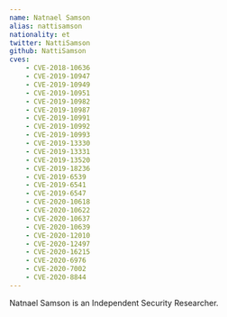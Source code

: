 ```yaml
---
name: Natnael Samson
alias: nattisamson
nationality: et
twitter: NattiSamson
github: NattiSamson
cves:
    - CVE-2018-10636
    - CVE-2019-10947
    - CVE-2019-10949
    - CVE-2019-10951
    - CVE-2019-10982
    - CVE-2019-10987
    - CVE-2019-10991
    - CVE-2019-10992
    - CVE-2019-10993
    - CVE-2019-13330
    - CVE-2019-13331
    - CVE-2019-13520
    - CVE-2019-18236
    - CVE-2019-6539
    - CVE-2019-6541
    - CVE-2019-6547
    - CVE-2020-10618
    - CVE-2020-10622
    - CVE-2020-10637
    - CVE-2020-10639
    - CVE-2020-12010
    - CVE-2020-12497
    - CVE-2020-16215
    - CVE-2020-6976
    - CVE-2020-7002
    - CVE-2020-8844
---
```

Natnael Samson is an Independent Security Researcher.

